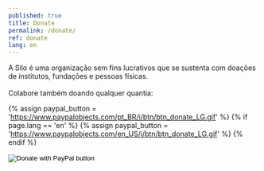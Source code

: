 ```yaml
---
published: true
title: Donate
permalink: /donate/
ref: donate
lang: en
---
```

A Silo é uma organização sem fins lucrativos que se sustenta com doações de institutos, fundações e pessoas físicas.
<br><br>
Colabore também doando qualquer quantia:

  {% assign paypal_button = 'https://www.paypalobjects.com/pt_BR/i/btn/btn_donate_LG.gif' %}
  {% if page.lang == 'en' %}
    {% assign paypal_button = 'https://www.paypalobjects.com/en_US/i/btn/btn_donate_LG.gif' %}
  {% endif %}
  <div class="footer-line" style="margin-top: 10px;">
    <form action="https://www.paypal.com/cgi-bin/webscr" method="post" target="_top">
    <input type="hidden" name="cmd" value="_s-xclick" />
    <input type="hidden" name="hosted_button_id" value="YDQYQUTLYYQ9N" />
    <input type="image" src="{{ paypal_button }}" border="0" name="submit" title="PayPal - The safer, easier way to pay online!" alt="Donate with PayPal button" />
    <img alt="" border="0" src="https://www.paypal.com/en_BR/i/scr/pixel.gif" width="1" height="1" />
    </form>
  </div>

